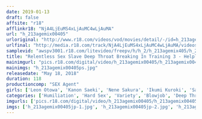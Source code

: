 ```yaml
---
date: 2019-01-13
draft: false
affsite: "r18"
afflinkr18: "NjA4LjEuMS4xLjAuMC4wLjAuMA"
url: "h_213agemix00405"
urloriginal: "http://www.r18.com/videos/vod/movies/detail/-/id=h_213agemix00405"
urlfinal: "http://media.r18.com/track/NjA4LjEuMS4xLjAuMC4wLjAuMA/videos/vod/movies/detail/-/id=h_213agemix00405"
samplevid: "awspv3001.r18.com/litevideo/freepv/h/h_2/h_213agemix405/h_213agemix405_dmb_w.mp4"
title: "Relentless Sex Slave Deep Throat Breaking In Training 3 - Helpless Women Are Forced To Endure Shameful And Degrading Deep Throat Violation -"
mainimgurl: "pics.r18.com/digital/video/h_213agemix00405/h_213agemix00405ps.jpg"
mainimgs: "h_213agemix00405ps.jpg"
releasedate: "May 18, 2018"
duration: 118
productioncomp: "SEX Agent"
girls: ['Leon Otowa', 'Kanon Saeki', 'Nene Sakura', 'Ikumi Kuroki', 'Saya Anri', 'Yuki Tomonaga']
categories: ['Humiliation', 'Hard Sex', 'Variety', 'Blowjob', 'Deep Throat', 'Hi-Def']
imgurls: ['pics.r18.com/digital/video/h_213agemix00405/h_213agemix00405jp-1.jpg', 'pics.r18.com/digital/video/h_213agemix00405/h_213agemix00405jp-2.jpg', 'pics.r18.com/digital/video/h_213agemix00405/h_213agemix00405jp-3.jpg', 'pics.r18.com/digital/video/h_213agemix00405/h_213agemix00405jp-4.jpg', 'pics.r18.com/digital/video/h_213agemix00405/h_213agemix00405jp-5.jpg', 'pics.r18.com/digital/video/h_213agemix00405/h_213agemix00405jp-6.jpg', 'pics.r18.com/digital/video/h_213agemix00405/h_213agemix00405jp-7.jpg', 'pics.r18.com/digital/video/h_213agemix00405/h_213agemix00405jp-8.jpg', 'pics.r18.com/digital/video/h_213agemix00405/h_213agemix00405jp-9.jpg', 'pics.r18.com/digital/video/h_213agemix00405/h_213agemix00405jp-10.jpg', 'pics.r18.com/digital/video/h_213agemix00405/h_213agemix00405jp-11.jpg', 'pics.r18.com/digital/video/h_213agemix00405/h_213agemix00405jp-12.jpg', 'pics.r18.com/digital/video/h_213agemix00405/h_213agemix00405jp-13.jpg', 'pics.r18.com/digital/video/h_213agemix00405/h_213agemix00405jp-14.jpg', 'pics.r18.com/digital/video/h_213agemix00405/h_213agemix00405jp-15.jpg', 'pics.r18.com/digital/video/h_213agemix00405/h_213agemix00405jp-16.jpg', 'pics.r18.com/digital/video/h_213agemix00405/h_213agemix00405jp-17.jpg', 'pics.r18.com/digital/video/h_213agemix00405/h_213agemix00405jp-18.jpg', 'pics.r18.com/digital/video/h_213agemix00405/h_213agemix00405jp-19.jpg', 'pics.r18.com/digital/video/h_213agemix00405/h_213agemix00405jp-20.jpg']
imgs: ['h_213agemix00405jp-1.jpg', 'h_213agemix00405jp-2.jpg', 'h_213agemix00405jp-3.jpg', 'h_213agemix00405jp-4.jpg', 'h_213agemix00405jp-5.jpg', 'h_213agemix00405jp-6.jpg', 'h_213agemix00405jp-7.jpg', 'h_213agemix00405jp-8.jpg', 'h_213agemix00405jp-9.jpg', 'h_213agemix00405jp-10.jpg', 'h_213agemix00405jp-11.jpg', 'h_213agemix00405jp-12.jpg', 'h_213agemix00405jp-13.jpg', 'h_213agemix00405jp-14.jpg', 'h_213agemix00405jp-15.jpg', 'h_213agemix00405jp-16.jpg', 'h_213agemix00405jp-17.jpg', 'h_213agemix00405jp-18.jpg', 'h_213agemix00405jp-19.jpg', 'h_213agemix00405jp-20.jpg']
---
```

